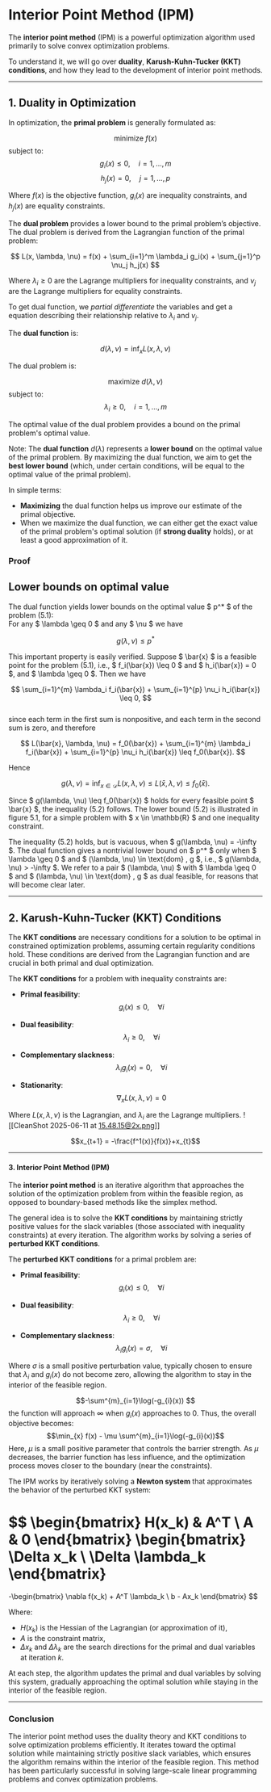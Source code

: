 # Interior Point Method (IPM)
The **interior point method** (IPM) is a powerful optimization algorithm used primarily to solve convex optimization problems. 

To understand it, we will go over **duality**, **Karush-Kuhn-Tucker (KKT) conditions**, and how they lead to the development of interior point methods.

---
## 1. **Duality in Optimization**
In optimization, the **primal problem** is generally formulated as:

$$
\text{minimize } f(x)
$$
subject to:
$$
g_i(x) \leq 0, \quad i = 1, \dots, m
$$
$$
h_j(x) = 0, \quad j = 1, \dots, p
$$

Where $f(x)$ is the objective function, $g_i(x)$ are inequality constraints, and $h_j(x)$ are equality constraints.

The **dual problem** provides a lower bound to the primal problem’s objective. The dual problem is derived from the Lagrangian function of the primal problem:

$$
L(x, \lambda, \nu) = f(x) + \sum_{i=1}^m \lambda_i g_i(x) + \sum_{j=1}^p \nu_j h_j(x)
$$

Where $\lambda_i \geq 0$ are the Lagrange multipliers for inequality constraints, and $\nu_j$ are the Lagrange multipliers for equality constraints.

To get dual function, we *partial differentiate* the variables and get a equation describing their relationship relative to $\lambda_i$ and $v_j$. 

The **dual function** is:

$$
d(\lambda, \nu) = \inf_x L(x, \lambda, \nu)
$$

The dual problem is:

$$
\text{maximize } d(\lambda, \nu)
$$
subject to:
$$
\lambda_i \geq 0, \quad i = 1, \dots, m
$$

The optimal value of the dual problem provides a bound on the primal problem's optimal value.

Note:
The **dual function** $d(\lambda)$ represents a **lower bound** on the optimal value of the primal problem. By maximizing the dual function, we aim to get the **best lower bound** (which, under certain conditions, will be equal to the optimal value of the primal problem).

In simple terms:
- **Maximizing** the dual function helps us improve our estimate of the primal objective.
- When we maximize the dual function, we can either get the exact value of the primal problem's optimal solution (if **strong duality** holds), or at least a good approximation of it.

### Proof
## Lower bounds on optimal value

The dual function yields lower bounds on the optimal value $ p^* $ of the problem (5.1):  
For any $ \lambda \geq 0 $ and any $ \nu $ we have

$$g(\lambda, \nu) \leq p^*$$  

This important property is easily verified. Suppose $ \bar{x} $ is a feasible point for the problem (5.1), i.e., $ f_i(\bar{x}) \leq 0 $ and $ h_i(\bar{x}) = 0 $, and $ \lambda \geq 0 $. Then we have

$$ \sum_{i=1}^{m} \lambda_i f_i(\bar{x}) + \sum_{i=1}^{p} \nu_i h_i(\bar{x}) \leq 0, $$  
since each term in the first sum is nonpositive, and each term in the second sum is zero, and therefore

$$ L(\bar{x}, \lambda, \nu) = f_0(\bar{x}) + \sum_{i=1}^{m} \lambda_i f_i(\bar{x}) + \sum_{i=1}^{p} \nu_i h_i(\bar{x}) \leq f_0(\bar{x}). $$

Hence

$$g(\lambda, \nu) = \inf_{x \in \mathcal{D}} L(x, \lambda, \nu) \leq L(\bar{x}, \lambda, \nu) \leq f_0(\bar{x}).$$

Since $ g(\lambda, \nu) \leq f_0(\bar{x}) $ holds for every feasible point $ \bar{x} $, the inequality (5.2) follows. The lower bound (5.2) is illustrated in figure 5.1, for a simple problem with $ x \in \mathbb{R} $ and one inequality constraint.

The inequality (5.2) holds, but is vacuous, when $ g(\lambda, \nu) = -\infty $. The dual function gives a nontrivial lower bound on $ p^* $ only when $ \lambda \geq 0 $ and $ (\lambda, \nu) \in \text{dom} \, g $, i.e., $ g(\lambda, \nu) > -\infty $. We refer to a pair $ (\lambda, \nu) $ with $ \lambda \geq 0 $ and $ (\lambda, \nu) \in \text{dom} \, g $ as dual feasible, for reasons that will become clear later.


---
## 2. **Karush-Kuhn-Tucker (KKT) Conditions**
The **KKT conditions** are necessary conditions for a solution to be optimal in constrained optimization problems, assuming certain regularity conditions hold. These conditions are derived from the Lagrangian function and are crucial in both primal and dual optimization.

The **KKT conditions** for a problem with inequality constraints are:

- **Primal feasibility**: 
  $$
  g_i(x) \leq 0, \quad \forall i
  $$

- **Dual feasibility**: 
  $$
  \lambda_i \geq 0, \quad \forall i
  $$

- **Complementary slackness**:
  $$
  \lambda_i g_i(x) = 0, \quad \forall i
  $$

- **Stationarity**:
  $$
  \nabla_x L(x, \lambda, \nu) = 0
  $$

Where $L(x, \lambda, \nu)$ is the Lagrangian, and $\lambda_i$ are the Lagrange multipliers.
![[CleanShot 2025-06-11 at 15.48.15@2x.png]]

$$x_{t+1} = -\frac{f^1(x)}{f(x)}+x_{t}$$

---

#### 3. **Interior Point Method (IPM)**
The **interior point method** is an iterative algorithm that approaches the solution of the optimization problem from within the feasible region, as opposed to boundary-based methods like the simplex method. 

The general idea is to solve the **KKT conditions** by maintaining strictly positive values for the slack variables (those associated with inequality constraints) at every iteration. The algorithm works by solving a series of **perturbed KKT conditions**.

The **perturbed KKT conditions** for a primal problem are:

- **Primal feasibility**: 
  $$
  g_i(x) \leq 0, \quad \forall i
  $$

- **Dual feasibility**: 
  $$
  \lambda_i \geq 0, \quad \forall i
  $$

- **Complementary slackness**:
  $$
  \lambda_i g_i(x) = \sigma, \quad \forall i
  $$

Where $\sigma$ is a small positive perturbation value, typically chosen to ensure that $\lambda_i$ and $g_i(x)$ do not become zero, allowing the algorithm to stay in the interior of the feasible region.

$$-\sum^{m}_{i=1}\log(-g_{i}(x)) $$
the function will approach $\infty$ when $g_{i}(x)$ approaches to 0.
Thus, the overall objective becomes:
$$\min_{x} f(x) - \mu \sum^{m}_{i=1}\log(-g_{i}(x))$$
Here, $\mu$ is a small positive parameter that controls the barrier strength. As $\mu$ decreases, the barrier function has less influence, and the optimization process moves closer to the boundary (near the constraints).

The IPM works by iteratively solving a **Newton system** that approximates the behavior of the perturbed KKT system:

$$
\begin{bmatrix}
H(x_k) & A^T \\
A & 0
\end{bmatrix}
\begin{bmatrix}
\Delta x_k \\
\Delta \lambda_k
\end{bmatrix}
=
-\begin{bmatrix}
\nabla f(x_k) + A^T \lambda_k \\
b - Ax_k
\end{bmatrix}
$$

Where:
- $H(x_k)$ is the Hessian of the Lagrangian (or approximation of it),
- $A$ is the constraint matrix,
- $\Delta x_k$ and $\Delta \lambda_k$ are the search directions for the primal and dual variables at iteration $k$.

At each step, the algorithm updates the primal and dual variables by solving this system, gradually approaching the optimal solution while staying in the interior of the feasible region.

---

### Conclusion
The interior point method uses the duality theory and KKT conditions to solve optimization problems efficiently. It iterates toward the optimal solution while maintaining strictly positive slack variables, which ensures the algorithm remains within the interior of the feasible region. This method has been particularly successful in solving large-scale linear programming problems and convex optimization problems.